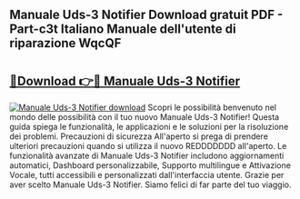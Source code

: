 ## Manuale Uds-3 Notifier Download gratuit PDF - Part-c3t Italiano Manuale dell'utente di riparazione WqcQF

# <h2><a href="http://dfd2d9i.blite.top/?on=Manuale+Uds-3+Notifier">🔗Download 👉🔴 Manuale Uds-3 Notifier</a></h2>

[![Manuale Uds-3 Notifier download](https://i.imgur.com/lujVjoI.png)](http://dfd2d9i.blite.top/?on=Manuale+Uds-3+Notifier)
Scopri le possibilità benvenuto nel mondo delle possibilità con il tuo nuovo Manuale Uds-3 Notifier! Questa guida spiega le funzionalità, le applicazioni e le soluzioni per la risoluzione dei problemi. Precauzioni di sicurezza All'aperto si prega di prendere ulteriori precauzioni quando si utilizza il nuovo REDDDDDDD all'aperto. Le funzionalità avanzate di Manuale Uds-3 Notifier includono aggiornamenti automatici, Dashboard personalizzabile, Supporto multilingue e Attivazione Vocale, tutti accessibili e personalizzati dall'interfaccia utente. Grazie per aver scelto Manuale Uds-3 Notifier. Siamo felici di far parte del tuo viaggio.
